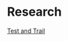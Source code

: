 # Research
[Test and Trail](https://github.com/oscar9335/PJ_TWStonk2603_predictor/blob/576a9728cf50eacce213df8e4304a28d26a60090/%E5%80%8B%E4%BA%BA%E6%9C%9F%E6%9C%AB%E5%B0%88%E9%A1%8C_Final%20Report_F74076213_%E5%90%B3%E5%AE%9A%E6%B4%8B_%E9%95%B7%E6%A6%AE%E8%82%A1%E5%83%B9%E9%A0%90%E6%B8%AC.pdf)
